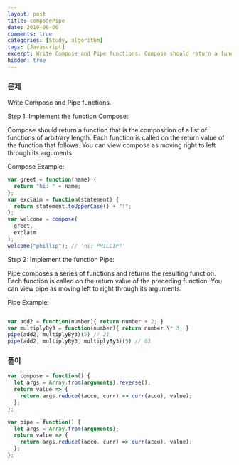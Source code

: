 ```yaml
---
layout: post
title: composePipe
date: 2019-08-06
comments: true
categories: [Study, algorithm]
tags: [Javascript]
excerpt: Write Compose and Pipe functions. Compose should return a function that is the composition of a list of functions of arbitrary length. Each function is called on the return value of the function that follows.
hidden: true
---
```


### 문제

Write Compose and Pipe functions.

Step 1: Implement the function Compose:

Compose should return a function that is the composition of a list of functions of arbitrary length.
Each function is called on the return value of the function that follows.
You can view compose as moving right to left through its arguments.

Compose Example:

```javascript
var greet = function(name) {
  return "hi: " + name;
};
var exclaim = function(statement) {
  return statement.toUpperCase() + "!";
};
var welcome = compose(
  greet,
  exclaim
);
welcome("phillip"); // 'hi: PHILLIP!'
```

Step 2: Implement the function Pipe:

Pipe composes a series of functions and returns the resulting function.
Each function is called on the return value of the preceding function.
You can view pipe as moving left to right through its arguments.

Pipe Example:

```javascript

var add2 = function(number){ return number + 2; }
var multiplyBy3 = function(number){ return number \* 3; }
pipe(add2, multiplyBy3)(5) // 21
pipe(add2, multiplyBy3, multiplyBy3)(5) // 63
```

### 풀이

```javascript
var compose = function() {
  let args = Array.from(arguments).reverse();
  return value => {
    return args.reduce((accu, curr) => curr(accu), value);
  };
};

var pipe = function() {
  let args = Array.from(arguments);
  return value => {
    return args.reduce((accu, curr) => curr(accu), value);
  };
};
```
